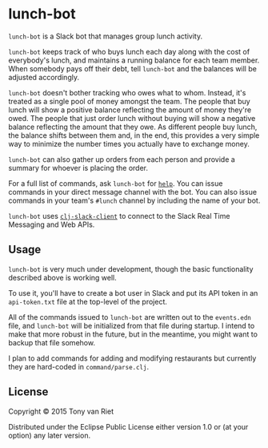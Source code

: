 # lunch-bot

`lunch-bot` is a Slack bot that manages group lunch activity.

`lunch-bot` keeps track of who buys lunch each day along with the cost of everybody's lunch, and maintains a running balance for each team member. When somebody pays off their debt, tell `lunch-bot` and the balances will be adjusted accordingly.

`lunch-bot` doesn't bother tracking who owes what to whom. Instead, it's treated as a single pool of money amongst the team. The people that buy lunch will show a positive balance reflecting the amount of money they're owed. The people that just order lunch without buying will show a negative balance reflecting the amount that they owe. As different people buy lunch, the balance shifts between them and, in the end, this provides a very simple way to minimize the number times you actually have to exchange money.

`lunch-bot` can also gather up orders from each person and provide a summary for whoever is placing the order.

For a full list of commands, ask `lunch-bot` for [`help`](https://github.com/tonyvanriet/lunch-bot/blob/master/help.md). You can issue commands in your direct message channel with the bot. You can also issue commands in your team's `#lunch` channel by including the name of your bot.

`lunch-bot` uses [`clj-slack-client`](https://github.com/tonyvanriet/clj-slack-client) to connect to the Slack Real Time Messaging and Web APIs.

## Usage

`lunch-bot` is very much under development, though the basic functionality described above is working well.

To use it, you'll have to create a bot user in Slack and put its API token in an `api-token.txt` file at the top-level of the project.

All of the commands issued to `lunch-bot` are written out to the `events.edn` file, and `lunch-bot` will be initialized from that file during startup. I intend to make that more robust in the future, but in the meantime, you might want to backup that file somehow.

I plan to add commands for adding and modifying restaurants but currently they are hard-coded in `command/parse.clj`.

## License

Copyright © 2015 Tony van Riet

Distributed under the Eclipse Public License either version 1.0 or (at
your option) any later version.
